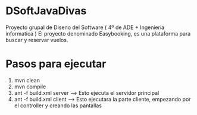 # DSoftJavaDivas

Proyecto grupal de Diseno del Software ( 4º de ADE + Ingenieria informatica ) 
El proyecto denominado Easybooking, es una plataforma para buscar y reservar vuelos. 

# Pasos para ejecutar

1. mvn clean 
2. mvn compile
3. ant -f build.xml server --> Esto ejecuta el servidor principal
4. ant -f build.xml client --> Esto ejecutara la parte cliente, empezando por el controller y creando las pantallas

